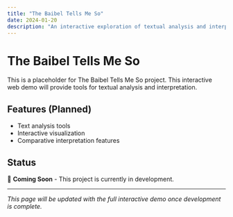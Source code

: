 ```yaml
---
title: "The Baibel Tells Me So"
date: 2024-01-20
description: "An interactive exploration of textual analysis and interpretation"
---
```


# The Baibel Tells Me So

This is a placeholder for The Baibel Tells Me So project. This interactive web demo will provide tools for textual analysis and interpretation.

## Features (Planned)
- Text analysis tools
- Interactive visualization
- Comparative interpretation features

## Status
🚧 **Coming Soon** - This project is currently in development.

---

*This page will be updated with the full interactive demo once development is complete.* 